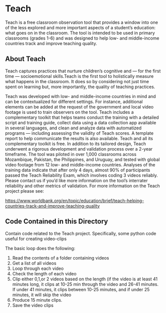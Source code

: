 # Teach

Teach is a free classroom observation tool that provides a window into one of the less explored and more important aspects of a student’s education: what goes on in the classroom. The tool is intended to be used in primary classrooms (grades 1-6) and was designed to help low- and middle-income countries track and improve teaching quality.

## About Teach
Teach captures practices that nurture children’s cognitive and — for the first time — socioemotional skills.Teach is the first tool to holistically measure what happens in the classroom. It does so by considering not just time spent on learning but, more importantly, the quality of teaching practices.

Teach was developed with low- and middle-income countries in mind and can be contextualized for different settings. For instance, additional elements can be added at the request of the government and local video footage is used to train observers on the tool.
Teach includes a complementary toolkit that helps teams conduct the training with a detailed script and training guide, collect data using a data collection app available in several languages, and clean and analyze data with automatized programs — including assessing the validity of Teach scores. A template report to help communicate the results is also available.
Teach and all its complementary toolkit is free.
In addition to its tailored design, Teach underwent a rigorous development and validation process over a 2-year timeframe. The tool was piloted in over 1,000 classrooms across Mozambique, Pakistan, the Philippines, and Uruguay, and tested with global video footage from 12 low- and middle-income countries. Analyses of the training data indicate that after only 4 days, almost 90% of participants passed the Teach Reliability Exam, which involves coding 3 videos reliably. Please contact us if you’d like more information on the tool’s interrater reliability and other metrics of validation.
For more information on the Teach project please see:

https://www.worldbank.org/en/topic/education/brief/teach-helping-countries-track-and-improve-teaching-quality

## Code Contained in this Directory
Contain code related to the Teach project.  Specifically, some python code useful for creating video-clips

The basic loop does the following:
1.	Read the contents of a folder containing videos
2.	Get a list of all videos
3.	Loop through each video
4.	Check the length of each video
5.	Clip either 0,1,or 2 videos based on the length (if the video is at least 41 minutes long, it clips at 10-25 min through the video and 26-41 minutes.  If under 41 minutes, it clips between 10-25 minutes, and if under 25 minutes, it will skip the video
6.	Produce 15 minute clips.
7.	Save the video clips
